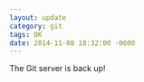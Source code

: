 ```yaml
---
layout: update
category: git
tags: OK
date: 2014-11-08 18:32:00 -0600
---
```


The Git server is back up!  
